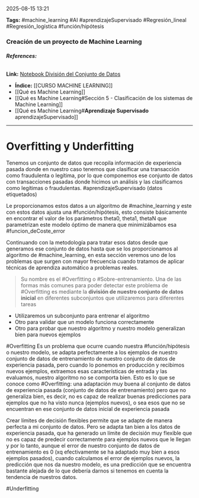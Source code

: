 2025-08-15 13:21

**Tags:**  #machine_learning #AI  #aprendizajeSupervisado #Regresión_lineal #Regresión_logística #función/hipótesis 

### Creación de un proyecto de Machine Learning 

###### **References:**
**Link:** [Notebook División del Conjunto de Datos](http://localhost:8888/notebooks/7_Divisi%C3%B3n%20del%20conjunto%20de%20datos.ipynb?)
-  **Índice:** [[CURSO MACHINE LEARNING]] 
- [[Qué es Machine Learning]]
- [[Qué es Machine Learning#Sección 5 - Clasificación de los sistemas de Machine Learning]]
- [[Qué es Machine Learning#**Aprendizaje Supervisado** aprendizajeSupervisado]]
---
# Overfitting y Underfitting

Tenemos un conjunto de datos que recopila información de experiencia pasada donde en nuestro caso tenemos que clasificar una transacción como fraudulenta o legítima, por lo que componemos ese conjunto de datos con transacciones pasadas donde hicimos un análisis y las clasificamos como legítimas o fraudulentas. #aprendizajeSupervisado (datos etiquetados)

Le proporcionamos estos datos a un algoritmo de #machine_learning y este con estos datos ajusta una #función/hipótesis, esto consiste básicamente en encontrar el valor de los parámetros theta0, theta1, thetaN que parametrizan este modelo óptimo de manera que minimizábamos esa #funcion_deCoste_error 

Continuando con la metodología para tratar esos datos desde que generamos ese conjunto de datos hasta que se los proporcionamos al algoritmo de #machine_learning, en esta sección veremos uno de los problemas que surgen con mayor frecuencia cuando tratamos de aplicar técnicas de aprendiza automático a problemas reales.

>Su nombre es el #Overfitting o #Sobre-entrenamiento. Una de las formas más comunes para poder detectar este problema de #Overfitting es mediante la **división de nuestro conjunto de datos inicial** en diferentes subconjuntos que utilizaremos para diferentes tareas

- Utilizaremos un subconjunto para entrenar el algoritmo
- Otro para validar que un modelo funciona correctamente
- Otro para probar que nuestro algoritmo y nuestro modelo generalizan bien para nuevos ejemplos

#Overfitting 
Es un problema que ocurre cuando nuestra #función/hipótesis o nuestro modelo, se adapta perfectamente a los ejemplos de nuestro conjunto de datos de entrenamiento de nuestro conjunto de datos de experiencia pasada, pero cuando lo ponemos en producción y recibimos nuevos ejemplos, extraemos esas características de entrada y las evaluamos, nuestro algoritmo no se comporta bien.
Esto es lo que se conoce como #Overfitting: una adaptación muy buena al conjunto de datos de experiencia pasada (conjunto de datos de entrenamiento) pero que no generaliza bien, es decir, no es capaz de realizar buenas predicciones para ejemplos que no ha visto nunca (ejemplos nuevos), o sea esos que no se encuentran en ese conjunto de datos inicial de experiencia pasada

Crear límites de decisión flexibles permite que se adapte de manera perfecta a mi conjunto de datos. Pero se adapta tan bien a los datos de experiencia pasada, que ha generado un límite de decisión muy flexible que no es capaz de predecir correctamente para ejemplos nuevos que le llegan y por lo tanto, aunque el error de nuestro conjunto de datos de entrenamiento es 0 (xq efectivamente se ha adaptado muy bien a esos ejemplos pasados), cuando calculamos el error de ejemplos nuevos, la predicción que nos da nuestro modelo, es una predicción que se encuentra bastante alejada de lo que debería darnos si tenemos en cuenta la tendencia de nuestros datos.

#Underfitting
